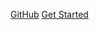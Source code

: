 <style>
section.cover .cover-main > p:last-child a:last-child {
    background-color: #ffffff;
    color: black !important;
}

.github-corner svg {
    color: #fff;
    fill: #224852 !important;
}

section.cover .cover-main>p:last-child a {
    border: 1px solid #ffffff !important;
    color: white !important;
}

section.cover .cover-main {
    margin: 20px 16px 0;
}

.cover {
    background linear-gradient(to left bottom, hsl(182.12deg 57.05% 29.22%) 0%,hsl(250.96deg 50.34% 71.57%) 100%) !important;
    color: white;
}

.cover-main span {
    color: whitesmoke !important;
}
</style>

[GitHub](https://github.com/compspec/jobspec)
[Get Started](#jobspec)
